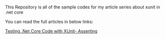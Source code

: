 This Repository is all of the sample codes for my article series about xunit in .net core

You can read the full articles in below links:

[Testing .Net Core Code with XUnit- Asserting](http://dotnetuniversity.com/xunit-in-net-core-part-i-asserting)

